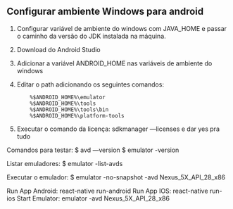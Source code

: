 ## Configurar ambiente Windows para android

1. Configurar variável de ambiente do windows com JAVA_HOME e passar o caminho da versão do JDK instalada na máquina. 
2. Download do Android Studio
3. Adicionar a variável ANDROID_HOME nas variáveis de ambiente do windows
4. Editar o path adicionando os seguintes comandos:
    ```
        %$ANDROID_HOME%\emulator
        %$ANDROID_HOME%\tools
        %$ANDROID_HOME%\tools\bin
        %$ANDROID_HOME%\platform-tools
    ```

5. Executar o comando da licença: sdkmanager —licenses e dar yes pra tudo

Comandos para testar:
$ avd —version
$ emulator -version

Listar emuladores:
$ emulator -list-avds

Executar o emulador:
$ emulator -no-snapshot -avd Nexus_5X_API_28_x86


Run App Android: react-native run-android
Run App IOS: react-native run-ios
Start Emulator: emulator -avd Nexus_5X_API_28_x86